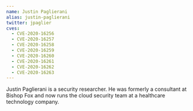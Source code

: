 ```yaml
---
name: Justin Paglierani
alias: justin-paglierani
twitter: jpaglier
cves:
  - CVE-2020-16256
  - CVE-2020-16257
  - CVE-2020-16258
  - CVE-2020-16259
  - CVE-2020-16260
  - CVE-2020-16261
  - CVE-2020-16262
  - CVE-2020-16263
---
```

Justin Paglierani is a security researcher. He was formerly a consultant at Bishop Fox and now runs the cloud security team at a healthcare technology company.

